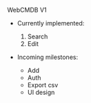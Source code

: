 
<h> WebCMDB V1 </h>

- Currently implemented:
  1) Search
  2) Edit

- Incoming milestones:
   + Add
   + Auth
   + Export csv
   + UI design
